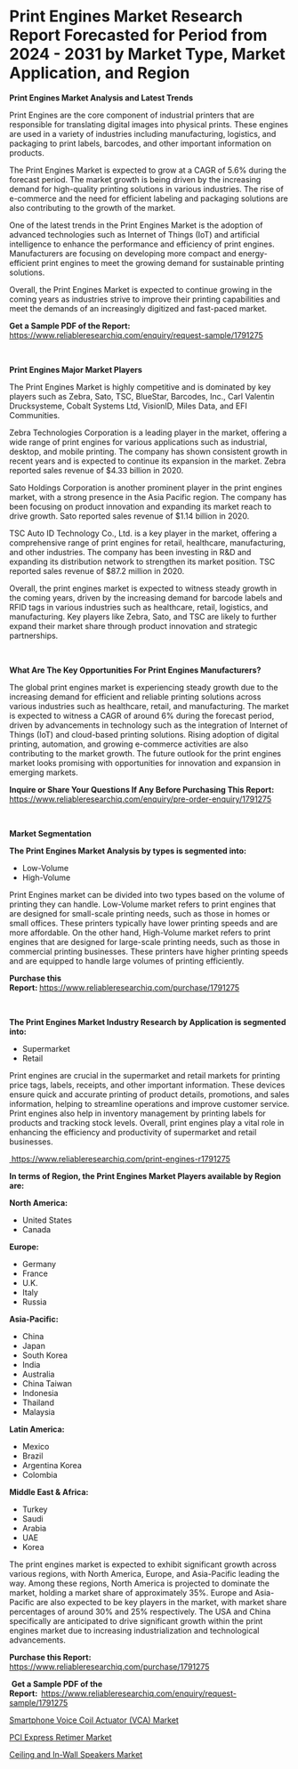 <p><h1>Print Engines Market Research Report Forecasted for Period from 2024 -  2031 by Market Type, Market Application, and Region</h1></p><p><strong>Print Engines Market Analysis and Latest Trends</strong></p>
<p><p>Print Engines are the core component of industrial printers that are responsible for translating digital images into physical prints. These engines are used in a variety of industries including manufacturing, logistics, and packaging to print labels, barcodes, and other important information on products.</p><p>The Print Engines Market is expected to grow at a CAGR of 5.6% during the forecast period. The market growth is being driven by the increasing demand for high-quality printing solutions in various industries. The rise of e-commerce and the need for efficient labeling and packaging solutions are also contributing to the growth of the market.</p><p>One of the latest trends in the Print Engines Market is the adoption of advanced technologies such as Internet of Things (IoT) and artificial intelligence to enhance the performance and efficiency of print engines. Manufacturers are focusing on developing more compact and energy-efficient print engines to meet the growing demand for sustainable printing solutions.</p><p>Overall, the Print Engines Market is expected to continue growing in the coming years as industries strive to improve their printing capabilities and meet the demands of an increasingly digitized and fast-paced market.</p></p>
<p><strong>Get a Sample PDF of the Report:&nbsp;</strong> <a href="https://www.reliableresearchiq.com/enquiry/request-sample/1791275">https://www.reliableresearchiq.com/enquiry/request-sample/1791275</a></p>
<p>&nbsp;</p>
<p><strong>Print Engines Major Market Players</strong></p>
<p><p>The Print Engines Market is highly competitive and is dominated by key players such as Zebra, Sato, TSC, BlueStar, Barcodes, Inc., Carl Valentin Drucksysteme, Cobalt Systems Ltd, VisionID, Miles Data, and EFI Communities.</p><p>Zebra Technologies Corporation is a leading player in the market, offering a wide range of print engines for various applications such as industrial, desktop, and mobile printing. The company has shown consistent growth in recent years and is expected to continue its expansion in the market. Zebra reported sales revenue of $4.33 billion in 2020.</p><p>Sato Holdings Corporation is another prominent player in the print engines market, with a strong presence in the Asia Pacific region. The company has been focusing on product innovation and expanding its market reach to drive growth. Sato reported sales revenue of $1.14 billion in 2020.</p><p>TSC Auto ID Technology Co., Ltd. is a key player in the market, offering a comprehensive range of print engines for retail, healthcare, manufacturing, and other industries. The company has been investing in R&D and expanding its distribution network to strengthen its market position. TSC reported sales revenue of $87.2 million in 2020.</p><p>Overall, the print engines market is expected to witness steady growth in the coming years, driven by the increasing demand for barcode labels and RFID tags in various industries such as healthcare, retail, logistics, and manufacturing. Key players like Zebra, Sato, and TSC are likely to further expand their market share through product innovation and strategic partnerships.</p></p>
<p>&nbsp;</p>
<p><strong>What Are The Key Opportunities For Print Engines Manufacturers?</strong></p>
<p><p>The global print engines market is experiencing steady growth due to the increasing demand for efficient and reliable printing solutions across various industries such as healthcare, retail, and manufacturing. The market is expected to witness a CAGR of around 6% during the forecast period, driven by advancements in technology such as the integration of Internet of Things (IoT) and cloud-based printing solutions. Rising adoption of digital printing, automation, and growing e-commerce activities are also contributing to the market growth. The future outlook for the print engines market looks promising with opportunities for innovation and expansion in emerging markets.</p></p>
<p><strong>Inquire or Share Your Questions If Any Before Purchasing This Report:</strong> <a href="https://www.reliableresearchiq.com/enquiry/pre-order-enquiry/1791275">https://www.reliableresearchiq.com/enquiry/pre-order-enquiry/1791275</a></p>
<p>&nbsp;</p>
<p><strong>Market Segmentation</strong></p>
<p><strong>The Print Engines Market Analysis by types is segmented into:</strong></p>
<p><ul><li>Low-Volume</li><li>High-Volume</li></ul></p>
<p><p>Print Engines market can be divided into two types based on the volume of printing they can handle. Low-Volume market refers to print engines that are designed for small-scale printing needs, such as those in homes or small offices. These printers typically have lower printing speeds and are more affordable. On the other hand, High-Volume market refers to print engines that are designed for large-scale printing needs, such as those in commercial printing businesses. These printers have higher printing speeds and are equipped to handle large volumes of printing efficiently.</p></p>
<p><strong>Purchase this Report:&nbsp;</strong><a href="https://www.reliableresearchiq.com/purchase/1791275">https://www.reliableresearchiq.com/purchase/1791275</a></p>
<p>&nbsp;</p>
<p><strong>The Print Engines Market Industry Research by Application is segmented into:</strong></p>
<p><ul><li>Supermarket</li><li>Retail</li></ul></p>
<p><p>Print engines are crucial in the supermarket and retail markets for printing price tags, labels, receipts, and other important information. These devices ensure quick and accurate printing of product details, promotions, and sales information, helping to streamline operations and improve customer service. Print engines also help in inventory management by printing labels for products and tracking stock levels. Overall, print engines play a vital role in enhancing the efficiency and productivity of supermarket and retail businesses.</p></p>
<p><a href="https://www.reliableresearchiq.com/print-engines-r1791275">&nbsp;https://www.reliableresearchiq.com/print-engines-r1791275</a></p>
<p><strong>In terms of Region, the Print Engines Market Players available by Region are:</strong></p>
<p>
    <p> <strong> North America: </strong>
        <ul>
            <li>United States</li>
            <li>Canada</li>
        </ul>
        </p> 
    <p> <strong> Europe: </strong>
        <ul>
            <li>Germany</li>
            <li>France</li>
            <li>U.K.</li>
            <li>Italy</li>
            <li>Russia</li>
        </ul>
        </p> 
    <p> <strong> Asia-Pacific: </strong>
        <ul>
            <li>China</li>
            <li>Japan</li>
            <li>South Korea</li>
            <li>India</li>
            <li>Australia</li>
            <li>China Taiwan</li>
            <li>Indonesia</li>
            <li>Thailand</li>
            <li>Malaysia</li>
        </ul>
        </p> 
    <p> <strong> Latin America: </strong>
        <ul>
            <li>Mexico</li>
            <li>Brazil</li>
            <li>Argentina Korea</li>
            <li>Colombia</li>
        </ul>
        </p> 
    <p> <strong> Middle East & Africa: </strong>
        <ul>
            <li>Turkey</li>
            <li>Saudi</li>
            <li>Arabia</li>
            <li>UAE</li>
            <li>Korea</li>
        </ul>
    </p>
    </p>
<p><p>The print engines market is expected to exhibit significant growth across various regions, with North America, Europe, and Asia-Pacific leading the way. Among these regions, North America is projected to dominate the market, holding a market share of approximately 35%. Europe and Asia-Pacific are also expected to be key players in the market, with market share percentages of around 30% and 25% respectively. The USA and China specifically are anticipated to drive significant growth within the print engines market due to increasing industrialization and technological advancements.</p></p>
<p><strong>Purchase this Report: </strong><a href="https://www.reliableresearchiq.com/purchase/1791275">https://www.reliableresearchiq.com/purchase/1791275</a></p>
<p>&nbsp;<strong>Get a Sample PDF of the Report:&nbsp;&nbsp;</strong><a href="https://www.reliableresearchiq.com/enquiry/request-sample/1791275">https://www.reliableresearchiq.com/enquiry/request-sample/1791275</a></p>
<p><strong></strong></p>
<p><p><a href="https://github.com/abdulKoss1914/Market-Research-Report-List-1/blob/main/smartphone-voice-coil-actuator-vca-market.md">Smartphone Voice Coil Actuator (VCA) Market</a></p><p><a href="https://github.com/KaliWatsica/Market-Research-Report-List-1/blob/main/pci-express-retimer-market.md">PCI Express Retimer Market</a></p><p><a href="https://github.com/cathyMaggio37/Market-Research-Report-List-1/blob/main/ceiling-and-in-wall-speakers-market.md">Ceiling and In-Wall Speakers Market</a></p></p>